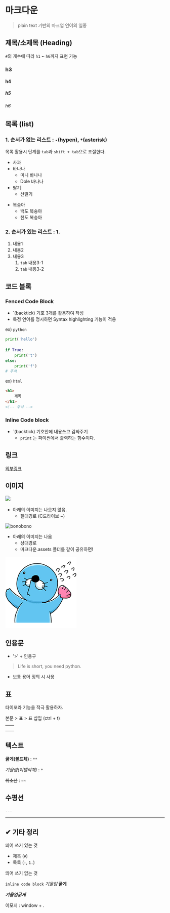 # 마크다운

> plain text 기반의 마크업 언어의 일종

## 제목/소제목 (Heading)

`#`의 개수에 따라 `h1` ~ `h6`까지 표현 가능

### h3

#### h4

##### h5

###### h6

## 목록 (list)

### 1. 순서가 없는 리스트 : `-`(hypen), `*`(asterisk) 

목록 활용시 단계를 `tab`과 `shift + tab`으로 조절한다.

- 사과 
- 바나나
  - 미니 바나나
  - Dole 바나나 
- 딸기
  - 산딸기
* 복숭아
  * 백도 복숭아
  * 천도 복숭아

### 2. 순서가 있는 리스트 : 1. 

1. 내용1
2. 내용2
3. 내용3
   1. `tab` 내용3-1
   2. `tab` 내용3-2

## 코드 블록

### Fenced Code Block

* `(backtick) 기호 3개를 활용하여 작성
* 특정 언어를 명시하면 Syntax highlighting 기능이 적용

ex) ```python```

```python
print('hello')

if True:
    print('t')
else:
    print('f')
# 주석
```
ex) ```html```
```html
<h1>
    제목
</h1>
<!-- 주석 -->
```

### Inline Code block
- `(backtick) 기호안에 내용쓰고 감싸주기
  - `print` 는 파이썬에서 출력하는 함수이다.

## 링크

[외부링크](http://example.com/)



## 이미지

![](C:\Users\hphk\Desktop\hphk.png)

* 아래의 이미지는 나오지 않음. 
  * 절대경로 (C드라이브 ~)

![bonobono](C:\Users\hphk\Desktop\bonobono.png)

* 아래의 이미지는 나옴
  * 상대경로
  * 마크다운.assets 폴더를 같이 공유하면!

![bonobono](마크다운.assets/bonobono.png)

## 인용문
- '>' + 인용구
> Life is short, you need python. 
  - 보통 용어 정의 시 사용



## 표

타이포라 기능을 적극 활용하자. 

본문 > 표 > 표 삽입 (ctrl + t)

|   |                                |
| ----- | ---------------------------------- |
|  |                 |
|  |  |
|       |                                    |

## 텍스트 

**굵게(볼드체)** : `**`

*기울림(이탤릭체)* : `*`

~~취소선~~ : `~~`



## 수평선

`---`

---



## ✔ 기타 정리

띄어 쓰기 있는 것

* 제목 (`#`)
* 목록 (`-`, `1.`)

띄어 쓰기 없는 것

`inline code block` *기울임* **굵게**

***기울임굵게***

이모지 : window + .













